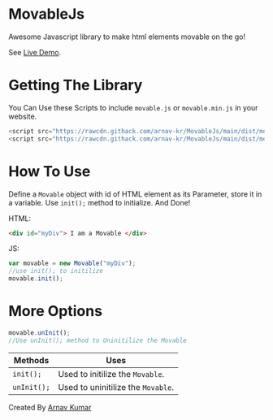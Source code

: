 # MovableJs
Awesome Javascript library to make html elements movable on the go!

See [Live Demo](https://codepen.io/arnav-kr/pen/eYzwQGX).


# Getting The Library

You Can Use these Scripts to include `movable.js` or `movable.min.js` in your website.

```javascript
<script src="https://rawcdn.githack.com/arnav-kr/MovableJs/main/dist/movable.js"></script>
<script src="https://rawcdn.githack.com/arnav-kr/MovableJs/main/dist/movable.min.js"></script>
```

# How To Use

Define a `Movable` object with id of HTML element as its Parameter, store it in a variable. Use `init();` method to initialize. And Done!

HTML:
```html
<div id="myDiv"> I am a Movable </div>
```
JS:
```javascript
var movable = new Movable("myDiv");
//use init(); to initilize
movable.init();
```
# More Options

```javascript
movable.unInit();
//Use unInit(); method to Uninitilize the Movable
```
|Methods|Uses|
|-----|------|
|`init();`|Used to initilize the `Movable`.|
|`unInit();`|Used to uninitilize the `Movable`.|


Created By [Arnav Kumar](@arnav-kr)
